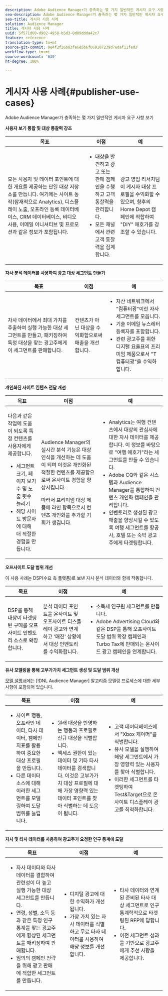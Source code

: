 ```yaml
---
description: Adobe Audience Manager가 충족하는 몇 가지 일반적인 게시자 요구 사항 보기
seo-description: Adobe Audience Manager가 충족하는 몇 가지 일반적인 게시자 요구 사항 보기
seo-title: 게시자 사용 사례
solution: Audience Manager
title: 게시자 사용 사례
uuid: 5f571d60-d902-4958-b5d3-8d09ddda42c7
feature: reference
translation-type: tm+mt
source-git-commit: 9e4f2f26b83fe6e5b6f669107239d7edaf11fed3
workflow-type: tm+mt
source-wordcount: '630'
ht-degree: 100%

---
```



# 게시자 사용 사례{#publisher-use-cases}

Adobe Audience Manager가 충족하는 몇 가지 일반적인 게시자 요구 사항 보기

<!-- 

c_pub_use_case.xml

 -->

**사용자 보기 통합 및 대상 통찰력 강조**

<table id="table_7051791195CE41B49173BBF9E581BFB6"> 
 <thead> 
  <tr> 
   <th colname="col1" class="entry"> 목표 </th> 
   <th colname="col2" class="entry"> 이점 </th> 
   <th colname="col3" class="entry"> 예 </th> 
  </tr> 
 </thead>
 <tbody> 
  <tr> 
   <td colname="col1"> <p>모든 사용자 및 데이터 포인트에 대한 개요를 제공하는 단일 대상 저장소를 만듭니다. 여기에는 사이트 동작(잠재적으로 Analytics), 디스플레이 노출, 오프라인 등록 데이터베이스, CRM 데이터베이스, 비디오 사용, 이메일 이니셔티브 및 프로모션과 같은 정보가 포함됩니다. </p> </td> 
   <td colname="col2"> <p> 
     <ul id="ul_FB6683152C7D4D65AF951BA55E123427"> 
      <li id="li_45C12198EDDE4107AE59947BBAA51A60">대상을 발견하고 광고 또는 판매 캠페인을 수행하고 고객 통찰력을 관리합니다. </li> 
      <li id="li_53727E7A3D494299B4631439612AC226">모든 채널에서 관련 고객 통찰력을 집계합니다. </li> 
     </ul> </p> </td> 
   <td colname="col3"> <p>광고 영업 리서치팀이 게시자 대상 프로필을 수익화할 수 있으며, 향후의 Home Depot 캠페인에 적합하여 "DIY" 애호가를 강조할 수 있습니다. </p> </td> 
  </tr> 
 </tbody> 
</table>

**자사 분석 데이터를 사용하여 광고 대상 세그먼트 만들기**

<table id="table_EE77D9F5BAD1473C8E058EE778AF2C3F"> 
 <thead> 
  <tr> 
   <th colname="col1" class="entry"> 목표 </th> 
   <th colname="col2" class="entry"> 이점 </th> 
   <th colname="col3" class="entry"> 예 </th> 
  </tr> 
 </thead>
 <tbody> 
  <tr> 
   <td colname="col1"> <p>자사 데이터에서 최대 가치를 추출하여 실행 가능한 대상 세그먼트를 만들고, 패키징하여 특정 대상을 찾는 광고주에게 이 세그먼트를 판매합니다. </p> </td> 
   <td colname="col2"> <p>컨텐츠가 아닌 대상을 수익화함으로써 매출을 개선합니다. </p> </td> 
   <td colname="col3"> <p> 
     <ul id="ul_07695D68C7FA4BDE92E69AB84B59F0B5"> 
      <li id="li_D271C4C62589403C9F5D3B478EA1B1F3">자산 네트워크에서 "컴퓨터광"이란 자사 세그먼트를 모읍니다. </li> 
      <li id="li_1EC9E0F4BC6343C88CF29D07B9D1DA11">기술 이메일 뉴스레터 등록자를 포함합니다. </li> 
      <li id="li_2C5CE406BAEC4F3B8AAED5DF414E1C8B">관련 광고주를 위한 디지털 요율표의 프리미엄 제품으로서 "T컴퓨터광"을 수익화합니다. </li> 
     </ul> </p> </td> 
  </tr> 
 </tbody> 
</table>

**개인화된 사이트 컨텐츠 전달 개선**

<table id="table_D8E82821D9F1491A822A6ABA3A988386"> 
 <thead> 
  <tr> 
   <th colname="col1" class="entry"> 목표 </th> 
   <th colname="col2" class="entry"> 이점 </th> 
   <th colname="col3" class="entry"> 예 </th> 
  </tr> 
 </thead>
 <tbody> 
  <tr> 
   <td colname="col1"> <p>다음과 같은 작업에 도움이 되도록 특정 컨텐츠를 사용자에게 제공합니다. </p> <p> 
     <ul id="ul_ACE36F7845EB4A2E9005ECCD746495CC"> 
      <li id="li_0714139FF2F5492DA32FB95456699E54">세그먼트 크기, 페이지 보기 수 및 노출 횟수 늘리기 </li> 
      <li id="li_2CA4DFF2836D4F71A137829074F46D17">해당 사이트 방문자에 대해 더 적절한 경험을 만듭니다. </li> 
     </ul> </p> </td> 
   <td colname="col2"> <p><span class="keyword"> Audience Manager</span>의 실시간 분석 기능은 대상 인식을 개선하는 데 도움이 되며 이것은 개인화된 적절한 컨텐츠를 제공함으로써 온사이트 경험을 향상시킵니다. </p> <p>따라서 프리미엄 대상 제품에 라인 항목으로서 컨텐츠 개인화를 추가할 기회가 생깁니다. </p> </td> 
   <td colname="col3"> <p> 
     <ul id="ul_EEED2DAD504C486F8C00992219C893F7"> 
      <li id="li_E536F7C79824484DA3DC895809B849F4">Analytics는 여행 컨텐츠에서 대상의 관심사에 대한 자사 데이터를 제공합니다. 이 정보를 바탕으로 "여행 애호가"라는 세그먼트를 만들 수 있습니다. </li> 
      <li id="li_DCB3A5F3772C4DCEB757A4AB6CABFBE3">Adobe CQ와 같은 시스템과 <span class="keyword">Audience Manager</span>를 통합하여 컨텐츠 개인화 캠페인을 관리합니다. </li> 
      <li id="li_A9BFB7EB7504492BA83F182BE5E8CEF8">인벤토리로 생성된 광고 매출을 향상시킬 수 있도록 여행 세그먼트를 항공사, 호텔 또는 숙박 광고주에게 타겟팅합니다. </li> 
     </ul> </p> </td> 
  </tr> 
 </tbody> 
</table>

**오프사이트 도달 범위 개선**

이 사용 사례는 DSP(수요 측 플랫폼)로 보낸 자사 분석 데이터와 함께 작동합니다.

<table id="table_F88329D45D9441F1A8EDB9D6140FD02D"> 
 <thead> 
  <tr> 
   <th colname="col1" class="entry"> 목표 </th> 
   <th colname="col2" class="entry"> 이점 </th> 
   <th colname="col3" class="entry"> 예 </th> 
  </tr>
 </thead>
 <tbody> 
  <tr> 
   <td colname="col1"> <p>DSP를 통해 대상이 타겟팅된 구매를 오프사이트 인벤토리 소스로 확장합니다. </p> </td> 
   <td colname="col2"> <p>분석 데이터 포인트를 온사이트 및 오프사이트 디스플레이 광고와 연계하고 '매진' 상황에서 대상 인벤토리를 수익화합니다. </p> </td> 
   <td colname="col3"> <p> 
     <ul id="ul_EE7A86BFFE534A59A9F8C7CAF46A31E5"> 
      <li id="li_D399592D9D904865BD319DC3621B832B">소득세 연구원 세그먼트를 만듭니다. </li> 
      <li id="li_D28AC8BA5E194176BB8736B089B3C2F7">Adobe Advertising Cloud와 같은 DSP를 통해 오프사이트 도달 범위 확장 캠페인과 Turbo Tax에 판매되는 온사이드 광고 캠페인을 연계합니다. </li> 
     </ul> </p> </td> 
  </tr> 
 </tbody> 
</table>

**유사 모델링을 통해 고부가가치 세그먼트 생성 및 도달 범위 개선**

[모델 설명서](../features/algorithmic-models/understanding-models.md)에는 [!DNL Audience Manager] 알고리즘 모델링 프로세스에 대한 세부 사항이 포함되어 있습니다.

<table id="table_A10E4656E2A74EF5BCCA42A7AAA94416"> 
 <thead> 
  <tr> 
   <th colname="col1" class="entry"> 목표 </th> 
   <th colname="col2" class="entry"> 이점 </th> 
   <th colname="col3" class="entry"> 예 </th> 
  </tr>
 </thead>
 <tbody> 
  <tr> 
   <td colname="col1"> <p> 
     <ul id="ul_6B69497AA7F543249FF820B1D5DC604F"> 
      <li id="li_7022E99BC3C6475988B8424528A221A8">사이트 행동, 오프라인 데이터, 타사 데이터, 캠페인 지표를 활용하여 중요한 대상 프로필을 만듭니다. </li> 
      <li id="li_DBD50B14B3D34D9AB72C42E245406FE8">다른 데이터 소스에 대해 이러한 세그먼트를 모델링하여 도달 범위를 늘립니다. </li> 
     </ul> </p> </td> 
   <td colname="col2"> <p> 
     <ul id="ul_CC5448D2EA0646D4AF3547E81DE31FDE"> 
      <li id="li_8F11E40026404C1380F26F6D03952C8E">원래 대상을 반영하는 행동과 프로필로 신규 대상을 식별합니다. </li> 
      <li id="li_5F67AD849EC145DBB1E52A92BBE2CEE3">액세스 권한이 있는 데이터 및 기타 타사 데이터를 검색합니다. 이것은 고부가가치 대상 프로필에 대해 가장 영향력 있는 데이터 포인트를 찾아 식별하는 데 도움이 됩니다. </li> 
     </ul> </p> </td> 
   <td colname="col3"> <p> 
     <ul id="ul_51091241D6B94A849A383538045D797C"> 
      <li id="li_88798E58BA574FA196CFC02C9C55A293">고객 데이터베이스에서 "Xbox 게이머"를 식별합니다. </li> 
      <li id="li_1136BBC68C8242CE9F116F2C70A4C164">유사 모델을 실행하여 해당 세그먼트에서 가장 영향력 있는 사용자를 찾아 식별합니다. </li> 
      <li id="li_8BAED15DF7BA41B28B51BE8DC71DFDE8">이러한 세그먼트를 타겟팅하여 Test&amp;Target으로 온사이트 디스플레이 광고를 최적화합니다. </li> 
     </ul> </p> </td> 
  </tr> 
 </tbody> 
</table>

**자사 및 타사 데이터를 사용하여 광고주가 요청한 인구 통계에 도달**

<table id="table_63E19A09F1254D83A84F741CFB68A684"> 
 <thead> 
  <tr> 
   <th colname="col1" class="entry"> 목표 </th> 
   <th colname="col2" class="entry"> 이점 </th> 
   <th colname="col3" class="entry"> 예 </th> 
  </tr> 
 </thead>
 <tbody> 
  <tr> 
   <td colname="col1"> <p> 
     <ul id="ul_DB5B31FB1C7D4D36B9C32912921B39B5"> 
      <li id="li_7B750D619A8F40329B027559DDC5CFB0">자사 데이터와 타사 데이터를 결합하여 관련성이 더 높고 실행 가능한 대상 세그먼트를 만듭니다. </li> 
      <li id="li_E0BC69F4F1BC4A2FA8B1807815072642">연령, 성별, 소득 등과 같은 특정 인구 통계를 찾는 광고주에게 향상된 세그먼트를 패키징하여 판매합니다. </li> 
      <li id="li_87FD5150D9F74FC9973FECD5DA363C34">임의의 캠페인 전략을 위해 광고 판매에 적합한 세그먼트를 만듭니다. </li> 
     </ul> </p> </td> 
   <td colname="col2"> <p> 
     <ul id="ul_9AABE5394A2B4352A9A368C3F887F583"> 
      <li id="li_64324505C1494879AE01DD93DFFF4753">디지털 광고에 대한 수익화가 개선됩니다. </li> 
      <li id="li_429471653E65467582B193F89D7C5426">가장 가치 있는 자사 데이터를 식별하고 무료 타사 데이터를 사용하여 해당 정보를 개선합니다. </li> 
     </ul> </p> </td> 
   <td colname="col3"> <p> 
     <ul id="ul_E59B88951B454AEA8E898A64C07F0F49"> 
      <li id="li_A856501CD9AB4ABFA4A440D2F451DFD2">타사 데이터와 연계된 준비된 타사 대상 세그먼트로 인구 통계학적으로 타겟팅된 RFP에 답합니다. </li> 
      <li id="li_32C82F83D0D440C0B86C527FD4BAF118">이전 세그먼트 성과를 기반으로 광고주에게 추천 사항을 제공합니다. </li> 
     </ul> </p> </td> 
  </tr> 
 </tbody> 
</table>

